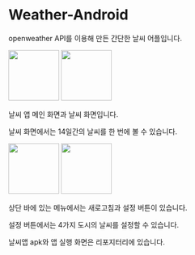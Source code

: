 # Weather-Android

openweather API를 이용해 만든 간단한 날씨 어플입니다.

<p float="left">
  <img src="https://user-images.githubusercontent.com/55871387/87225196-3cd8bf00-c3c6-11ea-91c1-11076dd2f38a.jpg" width="100" /> 
  <img src="https://user-images.githubusercontent.com/55871387/87225195-3c402880-c3c6-11ea-8d78-93102123d1f5.jpg" width="100" />
</p>

날씨 앱 메인 화면과 날씨 화면입니다.

날씨 화면에서는 14일간의 날씨를 한 번에 볼 수 있습니다.

<p float="left">
  <img src="https://user-images.githubusercontent.com/55871387/87225200-3f3b1900-c3c6-11ea-8eaa-8b57d8edb43e.jpg" width="100" /> 
  <img src="https://user-images.githubusercontent.com/55871387/87225204-406c4600-c3c6-11ea-8863-fe6e076631bf.jpg" width="100" />
</p>

상단 바에 있는 메뉴에서는 새로고침과 설정 버튼이 있습니다.

설정 버튼에서는 4가지 도시의 날씨를 설정할 수 있습니다.

날씨앱 apk와 앱 실행 화면은 리포지터리에 있습니다.


